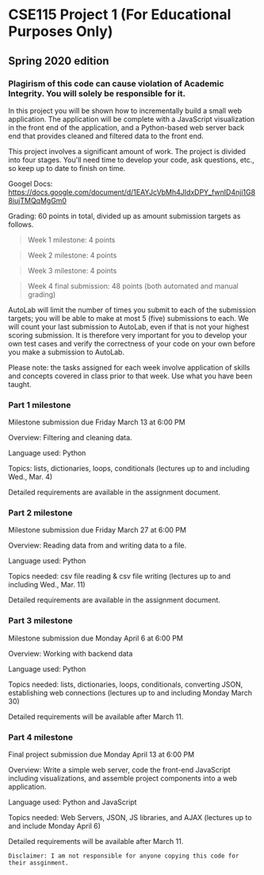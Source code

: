 # CSE115 Project 1 (For Educational Purposes Only)
## Spring 2020 edition
### Plagirism of this code can cause violation of Academic Integrity. You will solely be responsible for it.
In this project you will be shown how to incrementally build a small web application.  The application will be complete with a JavaScript visualization in the front end of the application, and a Python-based web server back end that provides cleaned and filtered data to the front end.

This project involves a significant amount of work.  The project is divided into four stages.  You'll need time to develop your code, ask questions, etc., so keep up to date to finish on time.

Googel Docs: <https://docs.google.com/document/d/1EAYJcVbMh4JIdxDPY_fwnID4nji1G88iujTMQqMgGm0>

Grading: 60 points in total, divided up as amount submission targets as follows.


> Week 1 milestone: 4 points

> Week 2 milestone: 4 points

> Week 3 milestone: 4 points

> Week 4 final submission: 48 points (both automated and manual grading)

AutoLab will limit the number of times you submit to each of the submission targets; you will be able to make at most 5 (five) submissions to each.  We will count your last submission to AutoLab, even if that is not your highest scoring submission.  It is therefore very important for you to develop your own test cases and verify the correctness of your code on your own before you make a submission to AutoLab.

Please note: the tasks assigned for each week involve application of skills and concepts covered in class prior to that week.  Use what you have been taught.

### Part 1 milestone
Milestone submission due Friday March 13 at 6:00 PM

Overview: Filtering and cleaning data.

Language used: Python

Topics: lists, dictionaries, loops, conditionals (lectures up to and including Wed., Mar. 4)

Detailed requirements are available in the assignment document.

### Part 2 milestone
Milestone submission due Friday March 27 at 6:00 PM

Overview: Reading data from and writing data to a file.

Language used: Python

Topics needed: csv file reading & csv file writing (lectures up to and including Wed., Mar. 11)

Detailed requirements are available in the assignment document.

### Part 3 milestone
Milestone submission due Monday April 6 at 6:00 PM

Overview: Working with backend data

Language used: Python

Topics needed: lists, dictionaries, loops, conditionals, converting JSON, establishing web connections (lectures up to and including Monday March 30)

Detailed requirements will be available after March 11.

### Part 4 milestone
Final project submission due Monday April 13 at 6:00 PM

Overview: Write a simple web server, code the front-end JavaScript including visualizations, and assemble project components into a web application.

Language used: Python and JavaScript

Topics needed: Web Servers, JSON, JS libraries, and AJAX (lectures up to and include Monday April 6)

Detailed requirements will be available after March 11.

` Disclaimer: I am not responsible for anyone copying this code for their assginment. `
